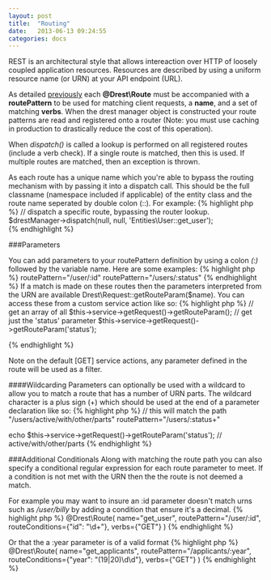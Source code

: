 ```yaml
---
layout: post
title:  "Routing"
date:   2013-06-13 09:24:55
categories: docs
---
```



REST is an architectural style that allows intereaction over HTTP of loosely coupled application resources. 
Resources are described by using a uniform resource name (or URN) at your API endpoint (URL). 

As detailed [previously]({{site.url}}/docs/getting-started/#exposing_entities) each **@Drest\Route** must be accompanied with a **routePattern** 
to be used for matching client requests, a **name**, and a set of matching **verbs**. When the drest manager object is constructed your route patterns are read and registered onto a router (Note: you must use caching in production to drastically reduce the cost of this operation).
  
When *dispatch()* is called a lookup is performed on all registered routes (include a verb check). If a single route is matched, then this is used. If multiple routes are matched, then an exception is thrown.

As each route has a unique name which you're able to bypass the routing mechanism with by passing it into a dispatch call. 
This should be the full classname (namespace included if applicable) of the entity class and the route name seperated by double colon (::). For example:
{% highlight php %}
// dispatch a specific route, bypassing the router lookup.
$drestManager->dispatch(null, null, 'Entities\User::get_user');  
{% endhighlight %}

###Parameters

You can add parameters to your routePattern definition by using a colon *(:)* followed by the variable name. Here are some examples:
{% highlight php %}
routePattern="/user/:id" 
routePattern="/users/:status"
{% endhighlight %}
If a match is made on these routes then the parameters interpreted from the URN are available Drest\Request::getRouteParam($name). 
You can access these from a custom service action like so:
{% highlight php %}
// get an array of all
$this->service->getRequest()->getRouteParam();
// get just the 'status' parameter
$this->service->getRequest()->getRouteParam('status');

{% endhighlight %}

Note on the default [GET] service actions, any parameter defined in the route will be used as a filter.

####Wildcarding
Parameters can optionally be used with a wildcard to allow you to match a route that has a number of URN parts. 
The wildcard character is a plus sign (+) which should be used at the end of a parameter declaration like so:
{% highlight php %}
// this will match the path "/users/active/with/other/parts"
routePattern="/users/:status+"

echo $this->service->getRequest()->getRouteParam('status');
// active/with/other/parts
{% endhighlight %}


###Additional Conditionals
Along with matching the route path you can also specify a conditional regular expression for each route parameter to meet. 
If a condition is not met with the URN then the the route is not deemed a match. 

For example you may want to insure an :id parameter doesn't match urns such as */user/billy* by adding a condition that ensure it's a decimal. 
{% highlight php %}
 @Drest\Route(
    name="get_user",
    routePattern="/user/:id",
    routeConditions={"id": "\d+"},
    verbs={"GET"}
 )
{% endhighlight %}
 
Or that the a :year parameter is of a valid format
{% highlight php %}
 @Drest\Route(
    name="get_applicants",
    routePattern="/applicants/:year",
    routeConditions={"year": "(19|20)\d\d"},
    verbs={"GET"}
 )
{% endhighlight %}